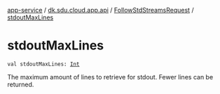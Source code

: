 [app-service](../../index.md) / [dk.sdu.cloud.app.api](../index.md) / [FollowStdStreamsRequest](index.md) / [stdoutMaxLines](./stdout-max-lines.md)

# stdoutMaxLines

`val stdoutMaxLines: `[`Int`](https://kotlinlang.org/api/latest/jvm/stdlib/kotlin/-int/index.html)

The maximum amount of lines to retrieve for stdout. Fewer lines can be returned.

